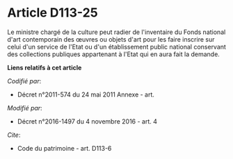 # Article D113-25

Le ministre chargé de la culture peut radier de l'inventaire du Fonds national d'art contemporain des œuvres ou objets d'art
pour les faire inscrire sur celui d'un service de l'Etat ou d'un établissement public national conservant des collections
publiques appartenant à l'Etat qui en aura fait la demande.

**Liens relatifs à cet article**

_Codifié par_:

  - Décret n°2011-574 du 24 mai 2011 Annexe - art.

_Modifié par_:

  - Décret n°2016-1497 du 4 novembre 2016 - art. 4

_Cite_:

  - Code du patrimoine - art. D113-6
